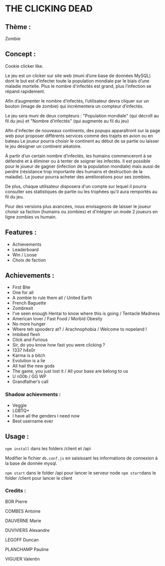 # THE CLICKING DEAD
## Thème :
Zombie

## Concept :
Cookie clicker like.

Le jeu est un clicker sur site web (muni d’une base de données MySQL) dont le but est d’infecter toute la population mondiale par le biais d’une maladie mortelle. Plus le nombre d'infectés est grand, plus l’infection se répand rapidement.

Afin d’augmenter le nombre d’infectés, l’utilisateur devra cliquer sur un bouton (image de zombie) qui incrémentera un compteur d’infectés.

Le jeu sera muni de deux compteurs : "Population mondiale" (qui décroît au fil du jeu) et "Nombre d’infectés" (qui augmente au fil du jeu)

Afin d'infecter de nouveaux continents, des popups apparaîtront sur la page web pour proposer différents services comme des trajets en avion ou en bateau
Le joueur pourra choisir le continent au début de sa partie ou laisser le jeu désigner un continent aléatoire. 

À partir d’un certain nombre d’infectés, les humains commenceront à se défendre et à éliminer ou à tenter de soigner les infectés. Il est possible pour le joueur de gagner (infection de la population mondiale) mais aussi de perdre (résistance trop importante des humains et destruction de la maladie). Le joueur pourra acheter des améliorations pour ses zombies.

De plus, chaque utilisateur disposera d'un compte sur lequel il pourra consulter ses statistiques de partie ou les trophées qu'il aura remportés au fil du jeu.

Pour des versions plus avancées, nous envisageons de laisser le joueur choisir sa faction (humains ou zombies) et d'intégrer un mode 2 joueurs en ligne zombies vs humain.

## Features :
* Achievements
* Leaderboard 
* Win / Loose
* Choix de faction

## Achievements :
* First Bite
* One for all
* A zombie to rule them all / United Earth
* French Baguette
* Zombrexit
* I’ve seen enough Hentai to know where this is going / Tentacle Madness
* American lover / Fast Food / Morbid Obesity
* No more hunger
* Where teh spooderz at? / Arachnophobia / Welcome to nopeland !
* Imbibed flesh
* Click and Furious
* Sir, do you know how fast you were clicking ?
* 1337 h4x0r
* Karma is a bitch
* Evolution is a lie
* All hail the new gods
* The game, you just lost it / All your base are belong to us
* U n00b / GG WP
* Grandfather’s call

### Shadow achievments : 
* Veggie
* LGBTQ+
* I have all the genders I need now
* Best username ever

## Usage :
`npm install` dans les folders /client et /api

Modifier le fichier `db.conf.js` en saisissant les informations de connexion à la base de donnée mysql.

`npm start` dans le folder /api pour lancer le serveur node
`npm start`dans le folder /client pour lancer le client



### Credits :
BOR Pierre

COMBES Antoine

DAUVERNE Marie

DUVIVIERS Alexandre

LEGOFF Duncan

PLANCHAMP Pauline

VIGUIER Valentin
